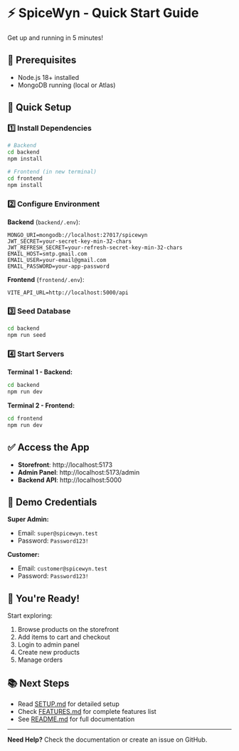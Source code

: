 # ⚡ SpiceWyn - Quick Start Guide

Get up and running in 5 minutes!

## 🎯 Prerequisites

- Node.js 18+ installed
- MongoDB running (local or Atlas)

## 🚀 Quick Setup

### 1️⃣ Install Dependencies

```bash
# Backend
cd backend
npm install

# Frontend (in new terminal)
cd frontend
npm install
```

### 2️⃣ Configure Environment

**Backend** (`backend/.env`):
```env
MONGO_URI=mongodb://localhost:27017/spicewyn
JWT_SECRET=your-secret-key-min-32-chars
JWT_REFRESH_SECRET=your-refresh-secret-key-min-32-chars
EMAIL_HOST=smtp.gmail.com
EMAIL_USER=your-email@gmail.com
EMAIL_PASSWORD=your-app-password
```

**Frontend** (`frontend/.env`):
```env
VITE_API_URL=http://localhost:5000/api
```

### 3️⃣ Seed Database

```bash
cd backend
npm run seed
```

### 4️⃣ Start Servers

**Terminal 1 - Backend:**
```bash
cd backend
npm run dev
```

**Terminal 2 - Frontend:**
```bash
cd frontend
npm run dev
```

## ✅ Access the App

- **Storefront**: http://localhost:5173
- **Admin Panel**: http://localhost:5173/admin
- **Backend API**: http://localhost:5000

## 🔑 Demo Credentials

**Super Admin:**
- Email: `super@spicewyn.test`
- Password: `Password123!`

**Customer:**
- Email: `customer@spicewyn.test`
- Password: `Password123!`

## 🎉 You're Ready!

Start exploring:
1. Browse products on the storefront
2. Add items to cart and checkout
3. Login to admin panel
4. Create new products
5. Manage orders

## 📚 Next Steps

- Read [SETUP.md](./SETUP.md) for detailed setup
- Check [FEATURES.md](./FEATURES.md) for complete features list
- See [README.md](./README.md) for full documentation

---

**Need Help?** Check the documentation or create an issue on GitHub.
